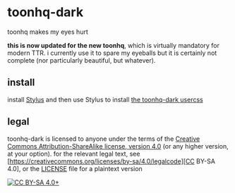 # toonhq-dark

toonhq makes my eyes hurt

**this is now updated for the new toonhq**, which is virtually mandatory for
modern TTR. i currently use it to spare my eyeballs but it is certainly not
complete (nor particularly beautiful, but whatever).

## install

install [Stylus](https://addons.mozilla.org/firefox/addon/styl-us/) and then
use Stylus to install [the toonhq-dark usercss][usercss]

## legal

toonhq-dark is licensed to anyone under the terms of the [Creative Commons
Attribution-ShareAlike license, version
4.0](https://creativecommons.org/licenses/by-sa/4.0/) (or any higher version,
at your option). for the relevant legal text, see
[https://creativecommons.org/licenses/by-sa/4.0/legalcode][CC BY-SA 4.0], or
the [LICENSE](./LICENSE) file for a plaintext version

[![CC BY-SA 4.0+](https://i.creativecommons.org/l/by-sa/4.0/88x31.png "CC BY-SA
4.0+")](https://creativecommons.org/licenses/by-sa/4.0/)

[usercss]: https://github.com/JonathanHelianthicusDoe/toonhq-dark/raw/master/toonhq-dark.user.css
[CC BY-SA 4.0]: https://creativecommons.org/licenses/by-sa/4.0/legalcode

